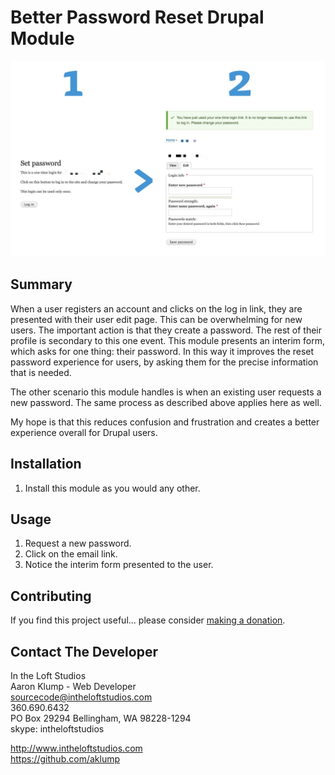 # Better Password Reset Drupal Module

![Better Pw Reset](help/images/better-pw-reset.png)

## Summary

When a user registers an account and clicks on the log in link, they are presented with their user edit page.  This can be overwhelming for new users.  The important action is that they create a password.  The rest of their profile is secondary to this one event.  This module presents an interim form, which asks for one thing: their password.  In this way it improves the reset password experience for users, by asking them for the precise information that is needed.

The other scenario this module handles is when an existing user requests a new password.  The same process as described above applies here as well.

My hope is that this reduces confusion and frustration and creates a better experience overall for Drupal users.

## Installation

1. Install this module as you would any other.

## Usage

1. Request a new password.
1. Click on the email link.
1. Notice the interim form presented to the user.

## Contributing

If you find this project useful... please consider [making a donation](https://www.paypal.com/cgi-bin/webscr?cmd=_s-xclick&hosted_button_id=4E5KZHDQCEUV8&item_name=Gratitude%20for%20aklump%2Fbetter_pw_reset).

## Contact The Developer

In the Loft Studios  
Aaron Klump - Web Developer  
sourcecode@intheloftstudios.com  
360.690.6432  
PO Box 29294 Bellingham, WA 98228-1294  
skype: intheloftstudios  

<http://www.intheloftstudios.com>  
<https://github.com/aklump>  
